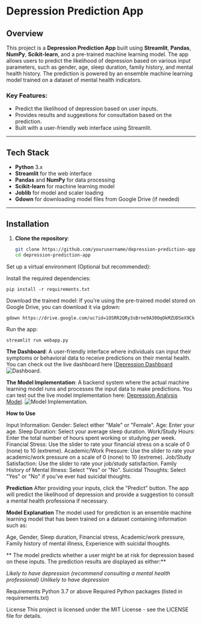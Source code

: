 # Depression Prediction App

## Overview

This project is a **Depression Prediction App** built using **Streamlit**, **Pandas**, **NumPy**, **Scikit-learn**, and a pre-trained machine learning model. The app allows users to predict the likelihood of depression based on various input parameters, such as gender, age, sleep duration, family history, and mental health history. The prediction is powered by an ensemble machine learning model trained on a dataset of mental health indicators.

### Key Features:
- Predict the likelihood of depression based on user inputs.
- Provides results and suggestions for consultation based on the prediction.
- Built with a user-friendly web interface using Streamlit.

---

## Tech Stack

- **Python** 3.x
- **Streamlit** for the web interface
- **Pandas** and **NumPy** for data processing
- **Scikit-learn** for machine learning model
- **Joblib** for model and scaler loading
- **Gdown** for downloading model files from Google Drive (if needed)

---

## Installation

1. **Clone the repository**:
   ```bash
   git clone https://github.com/yourusername/depression-prediction-app.git
   cd depression-prediction-app


Set up a virtual environment (Optional but recommended):

Install the required dependencies:

    pip install -r requirements.txt

Download the trained model: If you're using the pre-trained model stored on Google Drive, you can download it via gdown:

    gdown https://drive.google.com/uc?id=1OSRR2QRy3sBrne9A30OqOkMZUDSeX9Ck

Run the app:

    streamlit run webapp.py

**The Dashboard**: 
   A user-friendly interface where individuals can input their symptoms or behavioral data to receive predictions on their mental health. You can check out the live dashboard   here [[Depression Dashboard](https://depresdash.streamlit.app/)
   ![Dashboard](data/dashboard.png).

**The Model Implementation**: 
   A backend system where the actual machine learning model runs and processes the input data to make predictions. You can test out the live model implementation here:          [Depression Analysis Model](https://depressanalysis.streamlit.app/).
    ![Model Implementation](data/phase.png).
   
    
**How to Use**

   Input Information:
   Gender: Select either "Male" or "Female".
   Age: Enter your age.
   Sleep Duration: Select your average sleep duration.
   Work/Study Hours: Enter the total number of hours spent working or studying per week.
   Financial Stress: Use the slider to rate your financial stress on a scale of 0 (none) to 10 (extreme).
   Academic/Work Pressure: Use the slider to rate your academic/work pressure on a scale of 0 (none) to 10 (extreme).
   Job/Study Satisfaction: Use the slider to rate your job/study satisfaction.
   Family History of Mental Illness: Select "Yes" or "No".
   Suicidal Thoughts: Select "Yes" or "No" if you've ever had suicidal thoughts.


**Prediction**
   After providing your inputs, click the "Predict" button. The app will predict the likelihood of depression and provide a suggestion to consult a mental health professiona       if necessary.

**Model Explanation**
   The model used for prediction is an ensemble machine learning model that has been trained on a dataset containing information such as:

   Age,
   Gender,
   Sleep duration,
   Financial stress,
   Academic/work pressure,
   Family history of mental illness,
   Experience with suicidal thoughts.

**
The model predicts whether a user might be at risk for depression based on these inputs. The prediction results are displayed as either:**

_Likely to have depression (recommend consulting a mental health professional)
Unlikely to have depression_


Requirements
   Python 3.7 or above
   Required Python packages (listed in requirements.txt)

License
   This project is licensed under the MIT License - see the LICENSE file for details.
